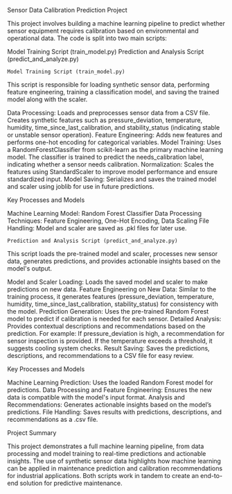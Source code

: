 Sensor Data Calibration Prediction Project

This project involves building a machine learning pipeline to predict whether sensor equipment requires calibration based on environmental and operational data. The code is split into two main scripts:

Model Training Script (train_model.py)
Prediction and Analysis Script (predict_and_analyze.py)

    Model Training Script (train_model.py)

This script is responsible for loading synthetic sensor data, performing feature engineering, training a classification model, and saving the trained model along with the scaler.

Data Processing: Loads and preprocesses sensor data from a CSV file. Creates synthetic features such as pressure_deviation, temperature, humidity, time_since_last_calibration, and stability_status (indicating stable or unstable sensor operation).
Feature Engineering: Adds new features and performs one-hot encoding for categorical variables.
Model Training: Uses a RandomForestClassifier from scikit-learn as the primary machine learning model. The classifier is trained to predict the needs_calibration label, indicating whether a sensor needs calibration.
Normalization: Scales the features using StandardScaler to improve model performance and ensure standardized input.
Model Saving: Serializes and saves the trained model and scaler using joblib for use in future predictions.

Key Processes and Models

Machine Learning Model: Random Forest Classifier
Data Processing Techniques: Feature Engineering, One-Hot Encoding, Data Scaling
File Handling: Model and scaler are saved as .pkl files for later use.

    Prediction and Analysis Script (predict_and_analyze.py)

This script loads the pre-trained model and scaler, processes new sensor data, generates predictions, and provides actionable insights based on the model's output.

Model and Scaler Loading: Loads the saved model and scaler to make predictions on new data.
Feature Engineering on New Data: Similar to the training process, it generates features (pressure_deviation, temperature, humidity, time_since_last_calibration, stability_status) for consistency with the model.
Prediction Generation: Uses the pre-trained Random Forest model to predict if calibration is needed for each sensor.
Detailed Analysis: Provides contextual descriptions and recommendations based on the prediction. For example:
    If pressure_deviation is high, a recommendation for sensor inspection is provided.
    If the temperature exceeds a threshold, it suggests cooling system checks.
Result Saving: Saves the predictions, descriptions, and recommendations to a CSV file for easy review.

Key Processes and Models

Machine Learning Prediction: Uses the loaded Random Forest model for predictions.
Data Processing and Feature Engineering: Ensures the new data is compatible with the model's input format.
Analysis and Recommendations: Generates actionable insights based on the model’s predictions.
File Handling: Saves results with predictions, descriptions, and recommendations as a .csv file.

Project Summary

This project demonstrates a full machine learning pipeline, from data processing and model training to real-time predictions and actionable insights. The use of synthetic sensor data highlights how machine learning can be applied in maintenance prediction and calibration recommendations for industrial applications. Both scripts work in tandem to create an end-to-end solution for predictive maintenance.
